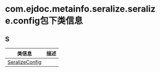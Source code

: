 
# com.ejdoc.metainfo.seralize.seralize.config包下类信息




## S  
|   类信息  |    描述   |  
| ---- | ---- |  
|[SeralizeConfig](metaInfoSeralize/com/ejdoc/metainfo/seralize/seralize/config/SeralizeConfig.md)||


